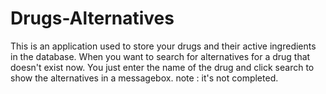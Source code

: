 # Drugs-Alternatives
This is an application used to store your drugs and their active ingredients in the database.
When you want to search for alternatives for a drug that doesn't exist now. You just enter the name of the drug and click search to show the alternatives in a messagebox.
note : it's not completed.
